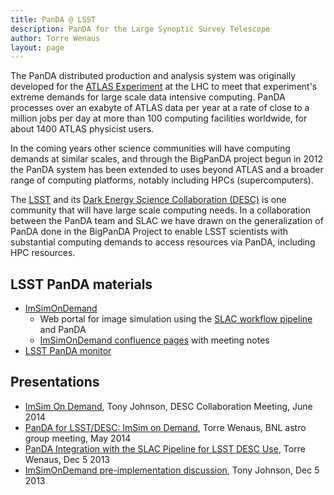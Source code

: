 ```yaml
---
title: PanDA @ LSST
description: PanDA for the Large Synoptic Survey Telescope
author: Torre Wenaus
layout: page
---
```


The PanDA distributed production and analysis system was originally developed for the [ATLAS Experiment](http://atlas.ch/) at the LHC to meet that experiment's extreme demands for large scale data intensive computing. PanDA processes over an exabyte of ATLAS data per year at a rate of close to a million jobs per day at more than 100 computing facilities worldwide, for about 1400 ATLAS physicist users.

In the coming years other science communities will have computing demands at similar scales, and through the BigPanDA project begun in 2012 the PanDA system has been extended to uses beyond ATLAS and a broader range of computing platforms, notably including HPCs (supercomputers).

The [LSST](http://www.lsst.org/lsst/) and its [Dark Energy Science Collaboration (DESC)](http://www.lsst-desc.org/) is one community that will have large scale computing needs. In a collaboration between the PanDA team and SLAC we have drawn on the generalization of PanDA done in the BigPanDA Project to enable LSST scientists with substantial computing demands to access resources via PanDA, including HPC resources.

## LSST PanDA materials

- [ImSimOnDemand](http://portal.lsst-desc.org/ImsimOnDemand)
    - Web portal for image simulation using the [SLAC workflow pipeline](http://srs.slac.stanford.edu/Pipeline-II/exp/SRS/index.jsp) and PanDA
    - [ImSimOnDemand confluence pages](https://confluence.slac.stanford.edu/display/LSSTDESC/ImSim+on+Demand) with meeting notes
- [LSST PanDA monitor](http://pandawms.org/lsst/)

## Presentations

- [ImSim On Demand](/assets/Tony-CI1-Imsim-on-Demand.pdf), Tony Johnson, DESC Collaboration Meeting, June 2014
- [PanDA for LSST/DESC: ImSim on Demand](/assets/20140520-PanDA-LSST.pdf), Torre Wenaus, BNL astro group meeting, May 2014
- [PanDA Integration with the SLAC Pipeline for LSST DESC Use](/assets/20131205-Wenaus-PanDA-LSST-DESC.pdf), Torre Wenaus, Dec 5 2013
- [ImSimOnDemand pre-implementation discussion](https://indico.bnl.gov/getFile.py/access?contribId=88&sessionId=8&resId=0&materialId=slides&confId=691), Tony Johnson, Dec 5 2013

